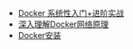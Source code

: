 * [Docker 系统性入门+进阶实战](Docker_系统性入门+进阶实战.md)
* [深入理解Docker网络原理](深入理解Docker网络原理.md)
* [Docker安装](DockerInstall.md)















































